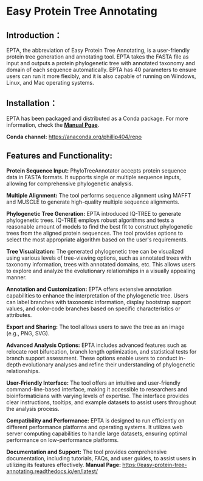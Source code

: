 # Easy Protein Tree Annotating

Introduction：
---------------

EPTA, the abbreviation of Easy Protein Tree Annotating, is a user-friendly protein tree generation and annotating tool. EPTA takes the FASTA file as input and outputs a protein phylogenetic tree with annotated taxonomy and domain of each sequence automatically. EPTA has 40 parameters to ensure users can run it more flexibly, and it is also capable of running on Windows, Linux, and Mac operating systems.

Installation：
---------------
EPTA has been packaged and distributed as a Conda package. For more information, check the [**Manual Pgae**](https://easy-protein-tree-annotating.readthedocs.io/en/latest/download/download.html#install-epta).

**Conda channel:** https://anaconda.org/phillip404/repo


Features and Functionality:
---------------

**Protein Sequence Input:** PhyloTreeAnnotator accepts protein sequence data in FASTA formats. It supports single or multiple sequence inputs, allowing for comprehensive phylogenetic analysis.

**Multiple Alignment:** The tool performs sequence alignment using  MAFFT and MUSCLE to generate high-quality multiple sequence alignments.

**Phylogenetic Tree Generation:** EPTA introduced IQ-TREE to generate phylogenetic trees. IQ-TREE employs robust algorithms and tests a reasonable amount of models to find the best fit to construct phylogenetic trees from the aligned protein sequences. The tool provides options to select the most appropriate algorithm based on the user's requirements.

**Tree Visualization:** The generated phylogenetic tree can be visualized using various levels of tree-viewing options, such as annotated trees with taxonomy information, trees with annotated domains, etc. This allows users to explore and analyze the evolutionary relationships in a visually appealing manner.

**Annotation and Customization:** EPTA offers extensive annotation capabilities to enhance the interpretation of the phylogenetic tree. Users can label branches with taxonomic information, display bootstrap support values, and color-code branches based on specific characteristics or attributes.

**Export and Sharing:** The tool allows users to save the tree as an image (e.g., PNG, SVG).

**Advanced Analysis Options:** EPTA includes advanced features such as relocate root bifurcation, branch length optimization, and statistical tests for branch support assessment. These options enable users to conduct in-depth evolutionary analyses and refine their understanding of phylogenetic relationships.

**User-Friendly Interface:** The tool offers an intuitive and user-friendly command-line-based interface, making it accessible to researchers and bioinformaticians with varying levels of expertise. The interface provides clear instructions, tooltips, and example datasets to assist users throughout the analysis process.

**Compatibility and Performance:** EPTA is designed to run efficiently on different performance platforms and operating systems. It utilizes web server computing capabilities to handle large datasets, ensuring optimal performance on low-performance platforms.

**Documentation and Support:** The tool provides comprehensive documentation, including tutorials, FAQs, and user guides, to assist users in utilizing its features effectively. 
**Manual Page:** https://easy-protein-tree-annotating.readthedocs.io/en/latest/
